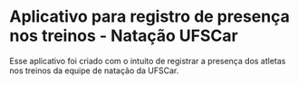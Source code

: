 # Aplicativo para registro de presença nos treinos - Natação UFSCar

Esse aplicativo foi criado com o intuito de registrar a presença dos atletas nos treinos da equipe de natação da UFSCar.